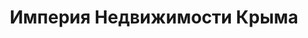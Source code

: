 --- 
title: "Империя Недвижимости Крыма" 
site: "http://www.ЮБКР.РФ" 
town: "Ялта" 
tel: ["+7 978 842 73 99, +7 978 704 86 11"] 
address: "Россия, Республика Крым, Советская площадь, 1" 
mail: "empirecrimea@mail.ru" 
--- 